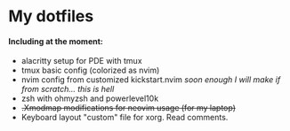 # My dotfiles

#### Including at the moment:
- alacritty setup for PDE with tmux
- tmux basic config (colorized as nvim)
- nvim config from customized kickstart.nvim
_soon enough I will make if from scratch... this is hell_
- zsh with ohmyzsh and powerlevel10k
- ~~.Xmodmap modifications for neovim usage (for my laptop)~~
- Keyboard layout "custom" file for xorg. Read comments.
